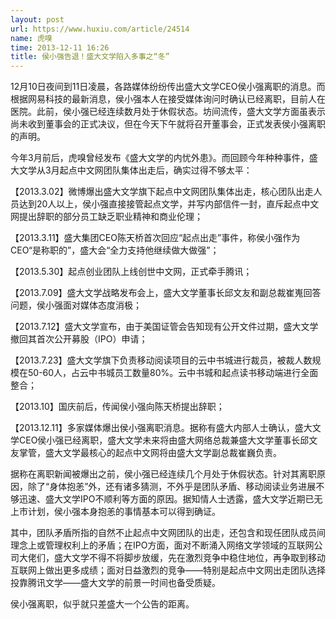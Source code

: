```yaml
---
layout: post
url: https://www.huxiu.com/article/24514
name: 虎嗅
time: 2013-12-11 16:26
title: 侯小强告退！盛大文学陷入多事之“冬”
---
```

12月10日夜间到11日凌晨，各路媒体纷纷传出盛大文学CEO侯小强离职的消息。而根据网易科技的最新消息，侯小强本人在接受媒体询问时确认已经离职，目前人在医院。此前，侯小强已经连续数月处于休假状态。坊间流传，盛大文学方面虽表示尚未收到董事会的正式决议，但在今天下午就将召开董事会，正式发表侯小强离职的声明。

今年3月前后，虎嗅曾经发布《盛大文学的内忧外患》。而回顾今年种种事件，盛大文学从3月起点中文网团队集体出走后，确实过得不够太平：

【2013.3.02】微博爆出盛大文学旗下起点中文网团队集体出走，核心团队出走人员达到20人以上，侯小强直接接管起点文学，并写内部信件一封，直斥起点中文网提出辞职的部分员工缺乏职业精神和商业伦理；

【2013.3.11】盛大集团CEO陈天桥首次回应“起点出走”事件，称侯小强作为CEO“是称职的”，盛大会“全力支持他继续做大做强”；

【2013.5.30】起点创业团队上线创世中文网，正式牵手腾讯；

【2013.7.09】盛大文学战略发布会上，盛大文学董事长邱文友和副总裁崔嵬回答问题，侯小强面对媒体态度消极；

【2013.7.12】盛大文学宣布，由于美国证管会告知现有公开文件过期，盛大文学撤回其首次公开募股（IPO）申请；

【2013.7.23】盛大文学旗下负责移动阅读项目的云中书城进行裁员，被裁人数规模在50-60人，占云中书城员工数量80%。云中书城和起点读书移动端进行全面整合；

【2013.10】国庆前后，传闻侯小强向陈天桥提出辞职；

【2013.12.11】多家媒体爆出侯小强离职消息。据称有盛大内部人士确认，盛大文学CEO侯小强已经离职，盛大文学未来将由盛大网络总裁兼盛大文学董事长邱文友掌管，盛大文学最核心的起点中文网将由盛大文学副总裁崔巍负责。

据称在离职新闻被爆出之前，侯小强已经连续几个月处于休假状态。针对其离职原因，除了“身体抱恙”外，还有诸多猜测，不外乎是团队矛盾、移动阅读业务进展不够迅速、盛大文学IPO不顺利等方面的原因。据知情人士透露，盛大文学近期已无上市计划，侯小强本身抱恙的事情基本可以得到确证。

其中，团队矛盾所指的自然不止起点中文网团队的出走，还包含和现任团队成员间理念上或管理权利上的矛盾；在IPO方面，面对不断涌入网络文学领域的互联网公司大佬们，盛大文学不得不将脚步放缓，先在激烈竞争中稳住地位，再争取到移动互联网上做出更多成绩；面对日益激烈的竞争——特别是起点中文网出走团队选择投靠腾讯文学——盛大文学的前景一时间也备受质疑。

侯小强离职，似乎就只差盛大一个公告的距离。

